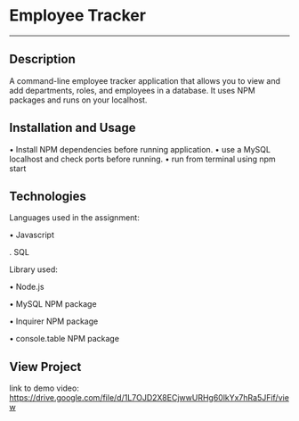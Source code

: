 # Employee Tracker
--------------------------------------------------

## Description

A command-line employee tracker application that allows you to view and add departments, roles, and employees in a database. It uses NPM packages and runs on your localhost.



## Installation and Usage

• Install NPM dependencies before running application.
• use a MySQL localhost and check ports before running. 
• run from terminal using npm start


## Technologies

Languages used in the assignment:

• Javascript

. SQL

Library used: 

• Node.js

• MySQL NPM package

• Inquirer NPM package

• console.table NPM package


## View Project

link to demo video:
https://drive.google.com/file/d/1L7OJD2X8ECjwwURHg60lkYx7hRa5JFif/view
